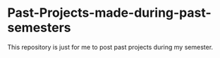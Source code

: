 # Past-Projects-made-during-past-semesters
This repository is just for me to post past projects during my semester.
